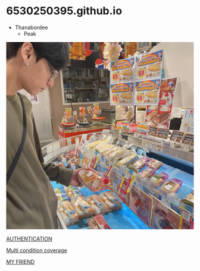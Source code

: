 # 6530250395.github.io

- Thanabordee
   - Peak

![Me](IMG_0364.jpeg)

[AUTHENTICATION](authentication)

[Multi condition coverage](multi-condition-coverage)

[MY FRIEND](https://Naieric.github.io/keyword)
